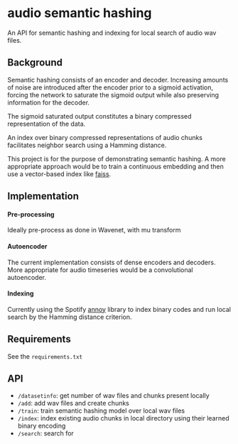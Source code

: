 # audio semantic hashing



An API for semantic hashing and indexing for local search of audio wav files.

Background
---

Semantic hashing consists of an encoder and decoder.
Increasing amounts of noise are introduced after the encoder prior to a sigmoid activation, forcing the network to saturate the sigmoid output while also preserving information for the decoder.

The sigmoid saturated output constitutes a binary compressed representation of the data.


An index over binary compressed representations of audio chunks facilitates neighbor
search using a Hamming distance.


This project is for the purpose of demonstrating semantic hashing. A more appropriate approach would be to train a continuous embedding and then use a vector-based index like [faiss](https://github.com/facebookresearch/faiss).

Implementation
---
#### Pre-processing
Ideally pre-process as done in Wavenet, with mu transform

#### Autoencoder
The current implementation consists of dense encoders and decoders.
More appropriate for audio timeseries would be a convolutional autoencoder.

#### Indexing
Currently using the Spotify [annoy](https://github.com/spotify/annoy) library to index binary codes and run local search by the Hamming distance criterion.

Requirements
--
See the `requirements.txt`

API
--

* `/datasetinfo`: get number of wav files and chunks present locally
* `/add`: add wav files and create chunks
* `/train`: train semantic hashing model over local wav files
* `/index`: index existing audio chunks in local directory using their learned binary encoding
* `/search`: search for 

